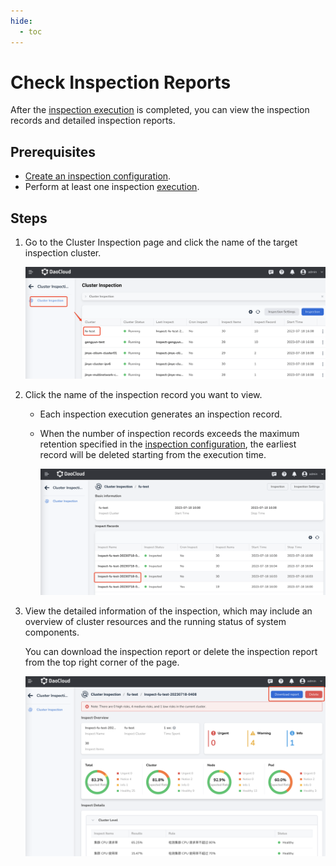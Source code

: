 ```yaml
---
hide:
  - toc
---
```


# Check Inspection Reports

After the [inspection execution](inspect.md) is completed, you can view the inspection records and detailed inspection reports.

## Prerequisites

- [Create an inspection configuration](config.md).
- Perform at least one inspection [execution](inspect.md).

## Steps

1. Go to the Cluster Inspection page and click the name of the target inspection cluster.

    ![start](../../images/inspect07.png)

2. Click the name of the inspection record you want to view.

    - Each inspection execution generates an inspection record.
    - When the number of inspection records exceeds the maximum retention specified in the [inspection configuration](config.md), the earliest record will be deleted starting from the execution time.

        ![start](../../images/inspect08.png)

3. View the detailed information of the inspection, which may include an overview of cluster resources and the running status of system components.

    You can download the inspection report or delete the inspection report from the top right corner of the page.

    ![start](../../images/inspect09.png)
